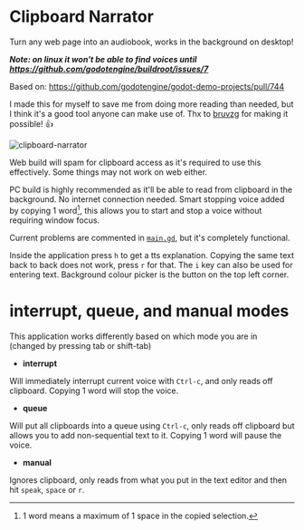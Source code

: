 # Clipboard Narrator
Turn any web page into an audiobook, works in the background on desktop!

***Note: on linux it won't be able to find voices until https://github.com/godotengine/buildroot/issues/7***

Based on: https://github.com/godotengine/godot-demo-projects/pull/744

I made this for myself to save me from doing more reading than needed, but I think it's a good tool anyone can make use of. Thx to [bruvzg](https://github.com/bruvzg) for making it possible! :+1:

![clipboard-narrator](https://user-images.githubusercontent.com/19632758/209919039-a4bc489e-7da1-4272-81be-cf920e1781db.png)

Web build will spam for clipboard access as it's required to use this effectively. Some things may not work on web either.

PC build is highly recommended as it'll be able to read from clipboard in the background. No internet connection needed. Smart stopping voice added by copying 1 word[^1], this allows you to start and stop a voice without requiring window focus.

Current problems are commented in [`main.gd`](main.gd#L15), but it's completely functional.

Inside the application press `h` to get a tts explanation. Copying the same text back to back does not work, press `r` for that. The `i` key can also be used for entering text. Background colour picker is the button on the top left corner.

# interrupt, queue, and manual modes
This application works differently based on which mode you are in (changed by pressing tab or shift-tab)

- **interrupt**

Will immediately interrupt current voice with `Ctrl-c`, and only reads off clipboard. Copying 1 word will stop the voice.

- **queue**

Will put all clipboards into a queue using `Ctrl-c`, only reads off clipboard but allows you to add non-sequential text to it. Copying 1 word will pause the voice.

- **manual**

Ignores clipboard, only reads from what you put in the text editor and then hit `speak`, `space` or `r`.

[^1]:1 word means a maximum of 1 space in the copied selection.
